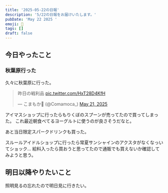 ```yaml
---
title: '2025-05-22の日報'
description: '5/22の日報をお届けいたします。'
pubDate: 'May 22 2025 '
emoji: 🦊
tags: []
draft: false
---
```


## 今日やったこと

### 秋葉原行った

久々に秋葉原に行った。

<blockquote class="twitter-tweet"><p lang="ja" dir="ltr">昨日の戦利品 <a href="https://t.co/HxT28D4KfH">pic.twitter.com/HxT28D4KfH</a></p>&mdash; こまもか🦊 (@Comamoca_) <a href="https://twitter.com/Comamoca_/status/1925315010370445534?ref_src=twsrc%5Etfw">May 21, 2025</a></blockquote> <script async src="https://platform.twitter.com/widgets.js" charset="utf-8"></script>

アイマスショップに行ったらもりくぼのスプーンが売ってたので買ってしまった。
これ最近朝食べてるヨーグルトに使うのが良さそうだなと。

あと当日限定スパークドリンクも買った。

スルールアイドルショップに行ったら常夏サンシャインのアクスタがなくなっいてショック...
給料入ったら買おうと思ってたので通販でも買えないか確認してみようと思う。

## 明日以降やりたいこと

照明見るの忘れたので明日見に行きたい。

